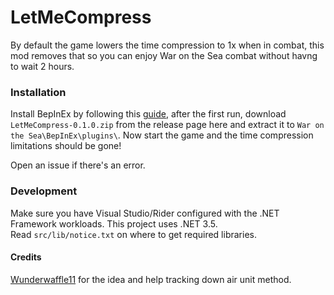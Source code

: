 # LetMeCompress
By default the game lowers the time compression to 1x when in combat, this mod removes that so you can enjoy War on the Sea combat without havng to wait 2 hours. 

### Installation 

Install BepInEx by following this [guide](https://docs.bepinex.dev/master/articles/user_guide/installation/index.html), after the first run, download `LetMeCompress-0.1.0.zip` from the release page here and extract it to `War on the Sea\BepInEx\plugins\`. Now start the game and the time compression limitations should be gone!

Open an issue if there's an error.

### Development

Make sure you have Visual Studio/Rider configured with the .NET Framework workloads. This project uses .NET 3.5.     
Read `src/lib/notice.txt` on where to get required libraries. 

#### Credits

[Wunderwaffle11](https://github.com/wunderwaffle11) for the idea and help tracking down air unit method.
